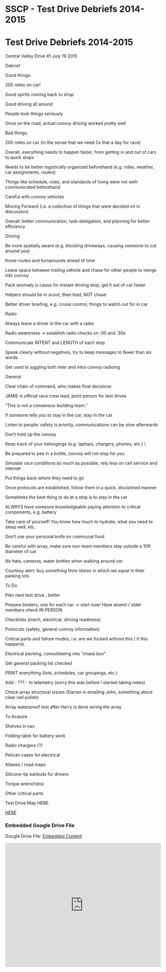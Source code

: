 # SSCP - Test Drive Debriefs 2014-2015

# Test Drive Debriefs 2014-2015

Central Valley Drive #1 July 19 2015

Debrief

Good things:

200 miles on car!

Good spirits coming back to shop

Good driving all around

People took things seriously

Once on the road, actual convoy driving worked pretty well

Bad things:

200 miles on car (in the sense that we need 2x that a day for race)

Overall, everything needs to happen faster, from getting in and out of cars to quick stops

Needs to be better logistically organized beforehand (e.g. rides, weather, car assignments, routes)

Things like schedule, roles, and standards of living were not well-communicated beforehand

Careful with convoy vehicles

Moving Forward (i.e. a collection of things that were decided on in discussion)

Overall: better communication, task-delegation, and planning for better efficiency

Driving

Be more spatially aware (e.g. blocking driveways, causing someone to cut around you)

Know routes and turnarounds ahead of time

Leave space between trailing vehicle and chase for other people to merge into convoy

Pack anomaly is cause for instant driving stop, get it out of car faster

Helpers should be in scout, then lead, NOT chase

Better driver briefing, e.g. cruise control, things to watch out for in car

Radio

Always leave a driver in the car with a radio

Radio awareness → establish radio checks on :00 and :30s

Communicate INTENT and LENGTH of each stop

Speak clearly without negatives, try to keep messages to fewer than six words

Get used to juggling both inter and intra convoy radioing

General

Clear chain of command, who makes final decisions

JAMIE is official race crew lead, point person for test drives

“This is not a consensus-building team.”  

If someone tells you to stay in the car, stay in the car

Listen to people: safety is priority, communications can be slow afterwards

Don’t hold up the convoy

Keep track of your belongings (e.g. laptops, chargers, phones, etc.) \

Be prepared to pee in a bottle, convoy will not stop for you

Simulate race conditions as much as possible, rely less on cell service and internet

Put things back where they need to go

Once protocols are established, follow them in a quick, disciplined manner

Sometimes the best thing to do at a stop is to stay in the car

ALWAYS have someone knowledgeable paying attention to critical components, e.g. battery

Take care of yourself! You know how much to hydrate, what you need to sleep well, etc.

Don’t use your personal knife on communal food

Be careful with array, make sure non-team members stay outside a 10ft diameter of car

No hats, cameras, water bottles when walking around car

Courtesy alert: buy something from stores in which we squat in their parking lots

To Do

Plan next test drive...better

Prepare binders, one for each car → start now! Have alumni / older members check IN PERSON

Checklists (mech, electrical, driving readiness)

Protocols (safety, general convoy information)

Critical parts and failure modes, i.e. are we fucked without this / if this happens\

Electrical packing, consolidating into “chase box” 

Get general packing list checked

PRINT everything (lists, schedules, car groupings, etc.)

Add - ??? - to telemetry (sorry this was before I started taking notes)

Check array structural issues (Darren is emailing John, something about clear nail polish)

Array waterproof test after Harry is done wiring the array

To Acquire

Shelves in van

Folding table for battery work

Radio chargers (?)

Pelican cases for electrical

Atlases / road maps

Silicone-tip earbuds for drivers

Torque wrench(es)

Other critical parts

Test Drive Map HERE.

[ HERE](https://www.google.com/maps/d/u/0/viewer?usp=sharing&mid=z5Zdk61XbJa4.kTBA5wq_0tmc)

[](https://drive.google.com/folderview?id=1aBF9m0_LWYeTanOxF6JXAcdhWv7apmOi)

### Embedded Google Drive File

Google Drive File: [Embedded Content](https://drive.google.com/embeddedfolderview?id=1aBF9m0_LWYeTanOxF6JXAcdhWv7apmOi#list)

<iframe width="100%" height="400" src="https://drive.google.com/embeddedfolderview?id=1aBF9m0_LWYeTanOxF6JXAcdhWv7apmOi#list" frameborder="0"></iframe>

